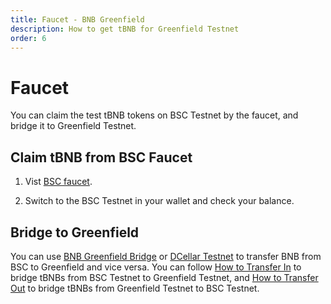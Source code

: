 ```yaml
---
title: Faucet - BNB Greenfield
description: How to get tBNB for Greenfield Testnet
order: 6
---
```


# Faucet

You can claim the test tBNB tokens on BSC Testnet by the faucet, and bridge it to Greenfield Testnet.

## Claim tBNB from BSC Faucet

1. Vist [BSC faucet](https://www.bnbchain.org/en/testnet-faucet).

2. Switch to the BSC Testnet in your wallet and check your balance. 

## Bridge to Greenfield

You can use [BNB Greenfield Bridge](https://greenfield.bnbchain.org/en/bridge) or [DCellar Testnet](https://testnet.dcellar.io/) to transfer BNB from BSC to Greenfield and vice versa. You can follow [How to Transfer In](https://docs.nodereal.io/docs/dcellar-get-started#transfer-in) to bridge tBNBs from BSC Testnet to Greenfield Testnet, and [How to Transfer Out](https://docs.nodereal.io/docs/dcellar-get-started#transfer-out) to bridge tBNBs from Greenfield Testnet to BSC Testnet.
